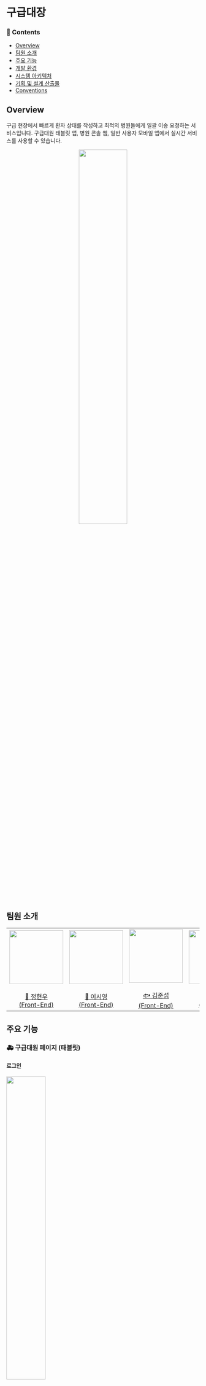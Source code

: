 # 구급대장

### 📜 Contents
- [Overview](#overview)  
- [팀원 소개](#팀원-소개)
- [주요 기능](#주요-기능)  
- [개발 환경](#개발-환경)  
- [시스템 아키텍처](#시스템-아키텍처)  
- [기획 및 설계 산출물](#기획-및-설계-산출물)  
- [Conventions](#conventions)  


## Overview
구급 현장에서 빠르게 환자 상태를 작성하고 최적의 병원들에게 일괄 이송 요청하는 서비스입니다. 구급대원 태블릿 앱, 병원 콘솔 웹, 일반 사용자 모바일 앱에서 실시간 서비스를 사용할 수 있습니다.  
<div align="middle">
<img src="img\logo.png" width="50%"/>
</div>

## 팀원 소개
<div align="middle">
<table>
    <tr>
        <td height="140px" align="center"> <a href="https://github.com/hyo-nu">
            <img src="https://avatars.githubusercontent.com/hyo-nu" width="140px" /> <br><br> 👑 정현우 <br>(Front-End) </a> <br></td>
        <td height="140px" align="center"> <a href="https://github.com/swy0123">
            <img src="https://avatars.githubusercontent.com/swy0123" width="140px" /> <br><br> 🐲 이시영 <br>(Front-End) </a> <br></td>
        <td height="140px" align="center"> <a href="https://github.com/uttamapaksa">
            <img src="https://avatars.githubusercontent.com/uttamapaksa" width="140px" /> <br><br> 🐟 김준섭 <br>(Front-End) </a> <br></td>
        <td height="140px" align="center"> <a href="https://github.com/bbong-gu">
            <img src="https://avatars.githubusercontent.com/bbong-gu" width="140px" /> <br><br> 👻 이승종 <br>(Back-End) </a> <br></td>
        <td height="140px" align="center"> <a href="https://github.com/suyeonsu">
            <img src="https://avatars.githubusercontent.com/suyeonsu" width="140px" /> <br><br> 🐰 김수연 <br>(Back-End) </a> <br></td>
        <td height="140px" align="center"> <a href="https://github.com/210-reverof">
            <img src="https://avatars.githubusercontent.com/210-reverof" width="140px" /> <br><br> 💎 이원영 <br>(Back-End) </a> <br></td>
    </tr>
</table>
</div>

## 주요 기능
### 🚑 구급대원 페이지 (태블릿)
#### 로그인
<img src="img\para_login.gif" width="45%">

- 구급대원 개인 이메일을 통해 로그인

#### 환자 상태 작성
<img src="img\para_input2.gif" width="45%"/>  

- 중증도 분류와 인적정보 선택 후 환자 상태 상세 작성  
- 음성 인식(STT)을 통해 환자 상태 간편 작성 가능
- 사진 촬영, 파일 첨부 가능 

#### 환자 이송 요청 및 확정
<img src="img\para_calling2.gif" width="45%"/>

- 현위치 기반 응급실 가용 병상이 있는 병원에 일괄 이송 요청
- 병원의 응답에 따라 이송을 확정

#### 병원과 영상 통화
<img src="img\para_openvidu.gif" width="45%"/>

- 이송 중에 병원과 영상 통화를 통해 환자 상태 실시간 공유 가능

#### 이송 기록
<img src="img\para_history.gif" width="45%"/>

- 기간 설정을 통해 과거 이송 기록 조회
- 소속된 안전센터 전체의 이송 기록, 본인이 담당한 이송 기록 별로 조회 가능

### 🏥 병원 페이지 (웹)
#### 로그인
<img src="img\로그인.gif" width="75%"/>

- 병원 이메일을 통해 로그인

#### 이송 요청 중인 목록 및 지도
<img src="img\요청목록승인거절.gif" width="75%"/>

- 실시간으로 병원에 이송을 요청하고 있는 요청 목록 및 상세 조회
- 지도를 통해 사고 발생지(구급차 현위치)와 사건 정보 확인 가능

#### 이송 중인 환자 정보 목록 및 실시간 구급차 위치
<img src="img\이송완료.gif" width="75%"/>

- 이송 확정 후 병원으로 이송 중인 정보 조회
- 지도를 통해 이동중인 구급차의 실시간 위치 확인 가능
- 구급대원이 이송을 완료했을 떄 실시간으로 메시지 수신

#### 구급차와 영상 통화
<img src="img\오픈비두.gif" width="75%"/>

- 이송 중에 구급차와 영상 통화를 통해 환자 상태 실시간 공유 가능

#### 요청 기록
<img src="img\요청기록.gif" width="75%"/>

- 다양한 필터링 옵션들을 통해 괴거 요청 기록 조회 가능

#### 병원 리포트
<img src="img\hospital_report.gif" width="75%"/>

- 누적 데이터를 바탕으로 일별, 월별, 시간별 등의 다양한 통계 데이터 제공

### 🚑 게스트 페이지 (모바일)
#### 실시간 응급실 가용 병상 조회
- 회원가입없이 현위치 기반 응급실 가용 병상이 있는 병원 목록 조회 가능


## 개발 환경
## 👑 프론트엔드

<div align="middle">

<img src="https://img.shields.io/badge/TypeScript-3178C6?style=for-the-badge&logo=typescript&logoColor=white">
<img src="https://img.shields.io/badge/React-61DAFB?style=for-the-badge&logo=react&logoColor=white">
<img src="https://img.shields.io/badge/axios-5A29E4?style=for-the-badge&logo=axios&logoColor=white">
<img src="https://img.shields.io/badge/styledcomponents-DB7093?style=for-the-badge&logo=styledcomponents&logoColor=white">
<img src="https://img.shields.io/badge/vite-646CFF?style=for-the-badge&logo=vite&logoColor=white">
<img src="https://img.shields.io/badge/recoil-000000?style=for-the-badge&logo=recoil&logoColor=white">

**Language |** Typescript 5.0.2

**Framework |** React 18.2.0

**Library |** Axios 1.5.1, Styled Components 6.1.0, Recoil 0.7.7

**Build Tool |** Vite 4.4.5



<br>
<br>

</div>

## 🎺 백엔드

<div align="middle">

<img src="https://img.shields.io/badge/java-3a75b0?style=for-the-badge&logo=java&logoColor=black"> <img src="https://img.shields.io/badge/spring-6DB33F?style=for-the-badge&logo=spring&logoColor=white">
<img src="https://img.shields.io/badge/spring boot-6DB33F?style=for-the-badge&logo=springboot&logoColor=white">
<img src="https://img.shields.io/badge/spring mvc-6DB33F?style=for-the-badge&logo=spring&logoColor=white">
<img src="https://img.shields.io/badge/spring cloud-6DB33F?style=for-the-badge&logo=spring&logoColor=white">
<img src="https://img.shields.io/badge/spring security-6DB33F?style=for-the-badge&logo=spring security&logoColor=white">
<img src="https://img.shields.io/badge/JPA Hibernate-59666C?style=for-the-badge&logo=Hibernate&logoColor=white">
<img src="https://img.shields.io/badge/maria DB-4479A1?style=for-the-badge&logo=mariadb&logoColor=white">
<img src="https://img.shields.io/badge/redis-DC382D?style=for-the-badge&logo=redis&logoColor=white">
<img src="https://img.shields.io/badge/apache kafka-231F20?style=for-the-badge&logo=apachekafka&logoColor=white">
<img src="https://img.shields.io/badge/gradle-02303A?style=for-the-badge&logo=gradle&logoColor=white">
<img src="https://img.shields.io/badge/stomp-010101?style=for-the-badge&logo=socket.io&logoColor=white">
<img src="https://img.shields.io/badge/webrtc-333333?style=for-the-badge&logo=webrtc&logoColor=white">
<img src="https://img.shields.io/badge/elasticsearch-005571?style=for-the-badge&logo=elasticsearch&logoColor=white">
<img src="https://img.shields.io/badge/fluentd-0E83C8?style=for-the-badge&logo=fluentd&logoColor=white">
<img src="https://img.shields.io/badge/kibana-005571?style=for-the-badge&logo=kibana&logoColor=white">
<img src="https://img.shields.io/badge/netflix oss-E50914?style=for-the-badge&logo=netflix&logoColor=white">
<img src="https://img.shields.io/badge/JUnit5-25A162?style=for-the-badge&logo=JUnit5&logoColor=white">

**Language |** Java 17

**Framework |** Spring Boot 3.1.5

**Data(RDBMS) |** Spring Data JPA 3.0.4

**Build Tool |** Gradle 8.2.3

</div>

<br>
<br>


## 🔑 인프라

<div align="middle">

<img src="https://img.shields.io/badge/git-F05032?style=for-the-badge&logo=git&logoColor=white">
<img src="https://img.shields.io/badge/AWS EC2-FF9900?style=for-the-badge&logo=amazonec2&logoColor=white">
<img src="https://img.shields.io/badge/jenkins-111111?style=for-the-badge&logo=jenkins&logoColor=white">
<img src="https://img.shields.io/badge/docker-2496ED?style=for-the-badge&logo=docker&logoColor=white">
<img src="https://img.shields.io/badge/docker_compose-e0319d?style=for-the-badge&logo=docker&logoColor=white">  
<img src="https://img.shields.io/badge/apache groovy-4298B8?style=for-the-badge&logo=apachegroovy&logoColor=white">

**Server |** Git, SSH, Jenkins, Docker, Docker compose

</div>

</br>


## 시스템 아키텍처
<div align="middle">
<img src="img\architecture.png" width="75%">
</div>

</br>

## 기획 및 설계 산출물
### 요구사항 명세서
<img src="img\요구1.png" width="55%">
<img src="img\요구2.png" width="55%">

### API 명세서
<img src="img\api1.png" width="55%">
<img src="img\api2.png" width="55%">
<img src="img\api3.png" width="55%">

### 에러코드 정의
<img src="img\errorcode.png" width="55%">

</br>

## Conventions
<img src="img\gitconvention.png" width="55%">
<img src="img\jiraconvention.png" width="55%">